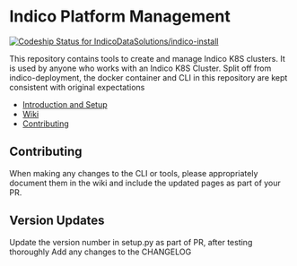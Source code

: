 # Indico Platform Management
[![Codeship Status for IndicoDataSolutions/indico-install](https://app.codeship.com/projects/52ec5580-2390-0138-f313-5e60cb46bbdf/status?branch=development)](https://app.codeship.com/projects/383042)

This repository contains tools to create and manage Indico K8S clusters. It is used by anyone who works with an Indico K8S Cluster.
Split off from indico-deployment, the docker container and CLI in this repository are kept consistent with original expectations

- [Introduction and Setup](https://github.com/IndicoDataSolutions/indico-deployment/wiki/Introduction-and-Setup)
- [Wiki](https://github.com/IndicoDataSolutions/indico-deployment/wiki)
- [Contributing](#contributing)


## Contributing
When making any changes to the CLI or tools, please appropriately document them in the wiki and include the updated pages as part of your PR.

## Version Updates
Update the version number in setup.py as part of PR, after testing thoroughly
Add any changes to the CHANGELOG
